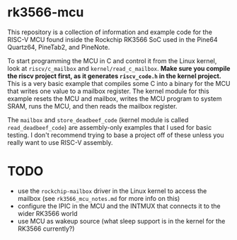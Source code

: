 # rk3566-mcu
This repository is a collection of information and example code for
the RISC-V MCU found inside the Rockchip RK3566 SoC used in the
Pine64 Quartz64, PineTab2, and PineNote.

To start programming the MCU in C and control it from the Linux
kernel, look at `riscv/c_mailbox` and `kernel/read_c_mailbox`. **Make
sure you compile the riscv project first, as it generates
`riscv_code.h` in the kernel project.** This is a very basic example
that compiles some C into a binary for the MCU that writes one value
to a mailbox register. The kernel module for this example resets the
MCU and mailbox, writes the MCU program to system SRAM, runs the MCU,
and then reads the mailbox register.

The `mailbox` and `store_deadbeef_code` (kernel module is called
`read_deadbeef_code`) are assembly-only examples that I used for basic
testing. I don't recommend trying to base a project off of these
unless you really want to use RISC-V assembly.


# TODO
- use the `rockchip-mailbox` driver in the Linux kernel to access the
mailbox (see `rk3566_mcu_notes.md` for more info on this)
- configure the IPIC in the MCU and the INTMUX that connects it to the
wider RK3566 world
- use MCU as wakeup source (what sleep support is in the kernel for
the RK3566 currently?)
